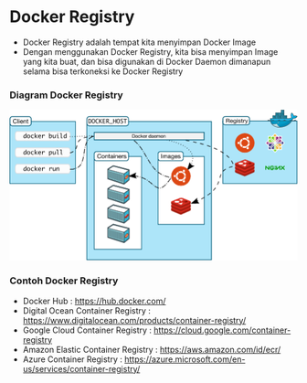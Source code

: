 # Docker Registry

- Docker Registry adalah tempat kita menyimpan Docker Image
- Dengan menggunakan Docker Registry, kita bisa menyimpan Image yang kita buat, dan bisa digunakan di Docker Daemon dimanapun selama bisa terkoneksi ke Docker Registry 

### Diagram Docker Registry

![img_3.png](images/img_3.png)

### Contoh Docker Registry

- Docker Hub : https://hub.docker.com/ 
- Digital Ocean Container Registry : https://www.digitalocean.com/products/container-registry/  
- Google Cloud Container Registry : https://cloud.google.com/container-registry  
- Amazon Elastic Container Registry : https://aws.amazon.com/id/ecr/  
- Azure Container Registry : https://azure.microsoft.com/en-us/services/container-registry/  
